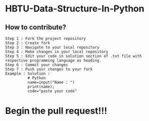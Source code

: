 # HBTU-Data-Structure-In-Python
## How to contribute?
    
    Step 1 : Fork the project repository
    Step 2 : Create fork
    Step 3 : Navigate to your local repository
    Step 4 : Make changes in your local repository
    Step 5 : Edit your code in solution section of .txt file with respective programming language as heading. 
    Step 6 : Commit your changes
    Step 7 : Push your changes to your fork
    Example : Solution :
              # Python  
              name=input("Name : ")
              print(name);  
              code="paste your code"

# Begin the pull request!!!
